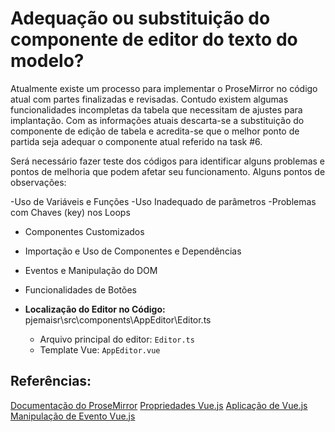 # Adequação ou substituição do componente de editor do texto do modelo?

Atualmente existe um processo para implementar o ProseMirror no código atual com partes finalizadas e revisadas. Contudo existem algumas funcionalidades incompletas da tabela que necessitam de ajustes para implantação. Com as informações atuais descarta-se a substituição do componente de edição de tabela e acredita-se que o melhor ponto de partida seja adequar o componente atual referido na task #6.

Será necessário fazer teste dos códigos para identificar alguns problemas e pontos de melhoria que podem afetar seu funcionamento. Alguns pontos de observações:

 -Uso de Variáveis e Funções
 -Uso Inadequado de parâmetros
 -Problemas com Chaves (key) nos Loops
 - Componentes Customizados
 - Importação e Uso de Componentes e Dependências
 - Eventos e Manipulação do DOM
 - Funcionalidades de Botões
   
- **Localização do Editor no Código:** pjemaisr\src\components\AppEditor\Editor.ts
  - Arquivo principal do editor: `Editor.ts`
  - Template Vue: `AppEditor.vue`

## Referências:
[Documentação do ProseMirror](https://prosemirror.net/docs/ref/#commands)
[Propriedades Vue.js](https://br.vuejs.org/v2/guide/components-props.html)
[Aplicação de Vue.js](https://www.alura.com.br/artigos/cuidados-com-o-estado-de-uma-aplicacao-vue)
[Manipulação de Evento Vue.js](https://pt.vuejs.org/guide/essentials/event-handling)
